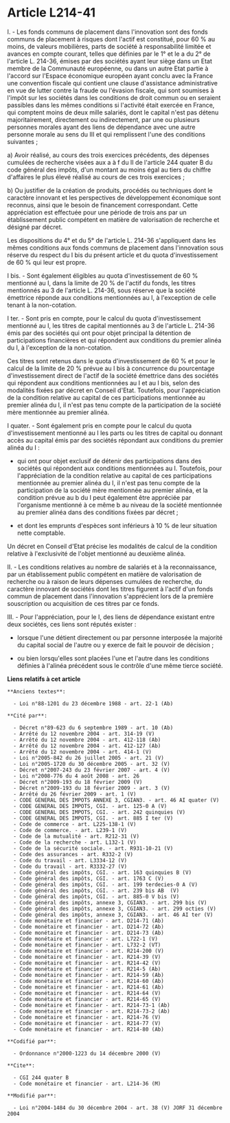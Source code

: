 # Article L214-41

I. - Les fonds communs de placement dans l'innovation sont des fonds communs de placement à risques dont l'actif est
constitué, pour 60 % au moins, de valeurs mobilières, parts de société à responsabilité limitée et avances en compte courant,
telles que définies par le 1° et le a du 2° de l'article L. 214-36, émises par des sociétés ayant leur siège dans un Etat
membre de la Communauté européenne, ou dans un autre Etat partie à l'accord sur l'Espace économique européen ayant conclu
avec la France une convention fiscale qui contient une clause d'assistance administrative en vue de lutter contre la fraude
ou l'évasion fiscale, qui sont soumises à l'impôt sur les sociétés dans les conditions de droit commun ou en seraient
passibles dans les mêmes conditions si l'activité était exercée en France, qui comptent moins de deux mille salariés, dont le
capital n'est pas détenu majoritairement, directement ou indirectement, par une ou plusieurs personnes morales ayant des
liens de dépendance avec une autre personne morale au sens du III et qui remplissent l'une des conditions suivantes ;

a) Avoir réalisé, au cours des trois exercices précédents, des dépenses cumulées de recherche visées aux a à f du II de
l'article 244 quater B du code général des impôts, d'un montant au moins égal au tiers du chiffre d'affaires le plus élevé
réalisé au cours de ces trois exercices ;

b) Ou justifier de la création de produits, procédés ou techniques dont le caractère innovant et les perspectives de
développement économique sont reconnus, ainsi que le besoin de financement correspondant. Cette appréciation est effectuée
pour une période de trois ans par un établissement public compétent en matière de valorisation de recherche et désigné par
décret.

Les dispositions du 4° et du 5° de l'article L. 214-36 s'appliquent dans les mêmes conditions aux fonds communs de placement
dans l'innovation sous réserve du respect du I bis du présent article et du quota d'investissement de 60 % qui leur est
propre.

I bis. - Sont également éligibles au quota d'investissement de 60 % mentionné au I, dans la limite de 20 % de l'actif du
fonds, les titres mentionnés au 3 de l'article L. 214-36, sous réserve que la société émettrice réponde aux conditions
mentionnées au I, à l'exception de celle tenant à la non-cotation.

I ter. - Sont pris en compte, pour le calcul du quota d'investissement mentionné au I, les titres de capital mentionnés au 3
de l'article L. 214-36 émis par des sociétés qui ont pour objet principal la détention de participations financières et qui
répondent aux conditions du premier alinéa du I, à l'exception de la non-cotation.

Ces titres sont retenus dans le quota d'investissement de 60 % et pour le calcul de la limite de 20 % prévue au I bis à
concurrence du pourcentage d'investissement direct de l'actif de la société émettrice dans des sociétés qui répondent aux
conditions mentionnées au I et au I bis, selon des modalités fixées par décret en Conseil d'Etat. Toutefois, pour
l'appréciation de la condition relative au capital de ces participations mentionnée au premier alinéa du I, il n'est pas tenu
compte de la participation de la société mère mentionnée au premier alinéa.

I quater. - Sont également pris en compte pour le calcul du quota d'investissement mentionné au I les parts ou les titres de
capital ou donnant accès au capital émis par des sociétés répondant aux conditions du premier alinéa du I :

- qui ont pour objet exclusif de détenir des participations dans des sociétés qui répondent aux conditions mentionnées au I.
Toutefois, pour l'appréciation de la condition relative au capital de ces participations mentionnée au premier alinéa du I,
il n'est pas tenu compte de la participation de la société mère mentionnée au premier alinéa, et la condition prévue au b du
I peut également être appréciée par l'organisme mentionné à ce même b au niveau de la société mentionnée au premier alinéa
dans des conditions fixées par décret ;

- et dont les emprunts d'espèces sont inférieurs à 10 % de leur situation nette comptable.

Un décret en Conseil d'Etat précise les modalités de calcul de la condition relative à l'exclusivité de l'objet mentionné au
deuxième alinéa.

II. - Les conditions relatives au nombre de salariés et à la reconnaissance, par un établissement public compétent en matière
de valorisation de recherche ou à raison de leurs dépenses cumulées de recherche, du caractère innovant de sociétés dont les
titres figurent à l'actif d'un fonds commun de placement dans l'innovation s'apprécient lors de la première souscription ou
acquisition de ces titres par ce fonds.

III. - Pour l'appréciation, pour le I, des liens de dépendance existant entre deux sociétés, ces liens sont réputés exister :

- lorsque l'une détient directement ou par personne interposée la majorité du capital social de l'autre ou y exerce de fait
le pouvoir de décision ;

- ou bien lorsqu'elles sont placées l'une et l'autre dans les conditions définies à l'alinéa précédent sous le contrôle d'une
même tierce société.

**Liens relatifs à cet article**

	**Anciens textes**:

	  - Loi n°88-1201 du 23 décembre 1988 - art. 22-1 (Ab)

	**Cité par**:

	  - Décret n°89-623 du 6 septembre 1989 - art. 10 (Ab)
	  - Arrêté du 12 novembre 2004 - art. 314-19 (V)
	  - Arrêté du 12 novembre 2004 - art. 412-118 (Ab)
	  - Arrêté du 12 novembre 2004 - art. 412-127 (Ab)
	  - Arrêté du 12 novembre 2004 - art. 414-1 (V)
	  - Loi n°2005-842 du 26 juillet 2005 - art. 21 (V)
	  - Loi n°2005-1720 du 30 décembre 2005 - art. 32 (V)
	  - Décret n°2007-243 du 23 février 2007 - art. 4 (V)
	  - Loi n°2008-776 du 4 août 2008 - art. 26
	  - Décret n°2009-193 du 18 février 2009 (V)
	  - Décret n°2009-193 du 18 février 2009 - art. 3 (V)
	  - Arrêté du 26 février 2009 - art. 1 (V)
	  - CODE GENERAL DES IMPOTS ANNEXE 3, CGIAN3. - art. 46 AI quater (V)
	  - CODE GENERAL DES IMPOTS, CGI. - art. 125-0 A (V)
	  - CODE GENERAL DES IMPOTS, CGI. - art. 242 quinquies (V)
	  - CODE GENERAL DES IMPOTS, CGI. - art. 885 I ter (V)
	  - Code de commerce - art. L225-138-1 (V)
	  - Code de commerce. - art. L239-1 (V)
	  - Code de la mutualité - art. R212-31 (V)
	  - Code de la recherche - art. L132-1 (V)
	  - Code de la sécurité sociale. - art. R931-10-21 (V)
	  - Code des assurances - art. R332-2 (V)
	  - Code du travail - art. L3334-12 (V)
	  - Code du travail - art. R3332-27 (V)
	  - Code général des impôts, CGI. - art. 163 quinquies B (V)
	  - Code général des impôts, CGI. - art. 1763 C (V)
	  - Code général des impôts, CGI. - art. 199 terdecies-0 A (V)
	  - Code général des impôts, CGI. - art. 239 bis AB  (V)
	  - Code général des impôts, CGI. - art. 885-0 V bis (V)
	  - Code général des impôts, annexe 3, CGIAN3. - art. 299 bis (V)
	  - Code général des impôts, annexe 3, CGIAN3. - art. 299 octies (V)
	  - Code général des impôts, annexe 3, CGIAN3. - art. 46 AI ter (V)
	  - Code monétaire et financier - art. D214-71 (Ab)
	  - Code monétaire et financier - art. D214-72 (Ab)
	  - Code monétaire et financier - art. D214-73 (Ab)
	  - Code monétaire et financier - art. L722-1 (V)
	  - Code monétaire et financier - art. L732-2 (VT)
	  - Code monétaire et financier - art. R214-200 (V)
	  - Code monétaire et financier - art. R214-39 (V)
	  - Code monétaire et financier - art. R214-42 (V)
	  - Code monétaire et financier - art. R214-5 (Ab)
	  - Code monétaire et financier - art. R214-59 (Ab)
	  - Code monétaire et financier - art. R214-60 (Ab)
	  - Code monétaire et financier - art. R214-61 (Ab)
	  - Code monétaire et financier - art. R214-64 (V)
	  - Code monétaire et financier - art. R214-65 (V)
	  - Code monétaire et financier - art. R214-73-1 (Ab)
	  - Code monétaire et financier - art. R214-73-2 (Ab)
	  - Code monétaire et financier - art. R214-76 (V)
	  - Code monétaire et financier - art. R214-77 (V)
	  - Code monétaire et financier - art. R214-80 (Ab)

	**Codifié par**:

	  - Ordonnance n°2000-1223 du 14 décembre 2000 (V)

	**Cite**:

	  - CGI 244 quater B
	  - Code monétaire et financier - art. L214-36 (M)

	**Modifié par**:

	  - Loi n°2004-1484 du 30 décembre 2004 - art. 38 (V) JORF 31 décembre 2004

